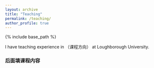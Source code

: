 ```yaml
---
layout: archive
title: "Teaching"
permalink: /teaching/
author_profile: true
---
```


{% include base_path %}

I have teaching experience in （课程方向） at Loughborough University.

### 后面填课程内容

